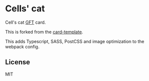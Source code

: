 # Cells' cat

Cell's cat [GFT](https://gft.xyz) card.

This is forked from the [card-template](https://github.com/sendgft/card-template).

This adds Typescript, SASS, PostCSS and image optimization to the webpack config.

## License

MIT